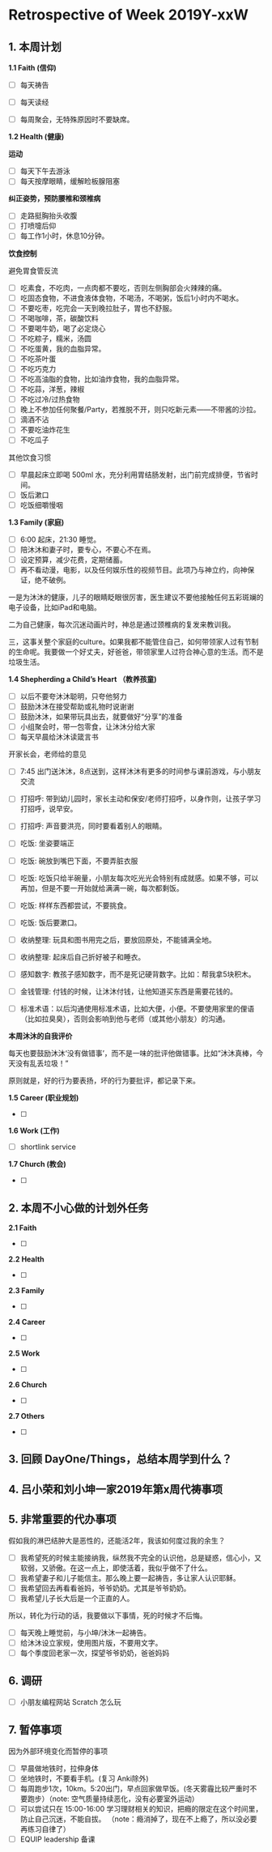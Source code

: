 # Retrospective of Week 2019Y-xxW

## 1. 本周计划

**1.1 Faith (信仰)**

- [ ] 每天祷告
- [ ] 每天读经
- [ ] 每周聚会，无特殊原因时不要缺席。


**1.2 Health (健康)**

**运动**

- [ ] 每天下午去游泳
- [ ] 每天按摩眼睛，缓解睑板腺阻塞

**纠正姿势，预防腰椎和颈椎病**

- [ ] 走路挺胸抬头收腹
- [ ] 打喷嚏后仰
- [ ] 每工作1小时，休息10分钟。

**饮食控制**

避免胃食管反流

- [ ] 吃素食，不吃肉，一点肉都不要吃，否则左侧胸部会火辣辣的痛。
- [ ] 吃固态食物，不进食液体食物，不喝汤，不喝粥，饭后1小时内不喝水。
- [ ] 不要吃枣，吃完会一天到晚拉肚子，胃也不舒服。
- [ ] 不喝咖啡，茶，碳酸饮料
- [ ] 不要喝牛奶，喝了必定烧心
- [ ] 不吃粽子，糯米，汤圆
- [ ] 不吃蛋黄，我的血脂异常。
- [ ] 不吃茶叶蛋
- [ ] 不吃巧克力
- [ ] 不吃高油脂的食物，比如油炸食物，我的血脂异常。
- [ ] 不吃蒜，洋葱，辣椒
- [ ] 不吃过冷/过热食物
- [ ] 晚上不参加任何聚餐/Party，若推脱不开，则只吃新元素——不带酱的沙拉。
- [ ] 滴酒不沾
- [ ] 不要吃油炸花生
- [ ] 不吃瓜子

‌其他饮食习惯

- [ ] 早晨起床立即喝 500ml 水，充分利用胃结肠发射，出门前完成排便，节省时间。
- [ ] 饭后漱口
- [ ] 吃饭细嚼慢咽

**1.3 Family (家庭)**

- [ ] 6:00 起床，21:30 睡觉。
- [ ] 陪沐沐和妻子时，要专心，不要心不在焉。
- [ ] 设定预算，减少花费，定期储蓄。
- [ ] 再不看动漫，电影，以及任何娱乐性的视频节目。此项乃与神立约，向神保证，绝不破例。

一是为沐沐的健康，儿子的眼睛眨眼很厉害，医生建议不要他接触任何五彩斑斓的电子设备，比如iPad和电脑。

二为自己健康，每次沉迷动画片时，神总是通过颈椎病的复发来教训我。

三，这事关整个家庭的culture。如果我都不能管住自己，如何带领家人过有节制的生命呢。我要做一个好丈夫，好爸爸，带领家里人过符合神心意的生活。而不是垃圾生活。

**1.4 Shepherding a Child’s Heart （教养孩童)**

- [ ] 以后不要夸沐沐聪明，只夸他努力
- [ ] 鼓励沐沐在接受帮助或礼物时说谢谢
- [ ] 鼓励沐沐，如果带玩具出去，就要做好“分享”的准备
- [ ] 小组聚会时，带一包零食，让沐沐分给大家
- [ ] 每天早晨给沐沐读箴言书

开家长会，老师给的意见

- [ ] 7:45 出门送沐沐，8点送到，这样沐沐有更多的时间参与课前游戏，与小朋友交流
- [ ] 打招呼: 带到幼儿园时，家长主动和保安/老师打招呼，以身作则，让孩子学习打招呼，说早安。
- [ ] 打招呼: 声音要洪亮，同时要看着别人的眼睛。
- [ ] 吃饭: 坐姿要端正
- [ ] 吃饭: 碗放到嘴巴下面，不要弄脏衣服
- [ ] 吃饭: 吃饭只给半碗量，小朋友每次吃光光会特别有成就感。如果不够，可以再加，但是不要一开始就给满满一碗，每次都剩饭。
- [ ] 吃饭: 样样东西都尝试，不要挑食。
- [ ] 吃饭: 饭后要漱口。
- [ ] 收纳整理: 玩具和图书用完之后，要放回原处，不能铺满全地。
- [ ] 收纳整理: 起床后自己折好被子和睡衣。
- [ ] 感知数字: 教孩子感知数字，而不是死记硬背数字。比如：帮我拿5块积木。
- [ ] 金钱管理: 付钱的时候，让沐沐付钱，让他知道买东西是需要花钱的。
- [ ] 标准术语：以后沟通使用标准术语，比如大便，小便。不要使用家里的俚语（比如拉臭臭），否则会影响到他与老师（或其他小朋友）的沟通。


**本周沐沐的自我评价**

每天也要鼓励沐沐‘没有做错事’，而不是一味的批评他做错事。比如“沐沐真棒，今天没有乱丢垃圾！”

原则就是，好的行为要表扬，坏的行为要批评，都记录下来。


**1.5 Career (职业规划)**

- [ ] 


**1.6 Work (工作)**

- [ ] shortlink service

**1.7 Church (教会)**

- [ ] 



## 2. 本周不小心做的计划外任务

**2.1 Faith**

- [ ]  

**2.2 Health**

- [ ]  

**2.3 Family**

- [ ] 

**2.4 Career**

- [ ]  

**2.5 Work**

- [ ]

**2.6 Church**

- [ ]

**2.7 Others**

- [ ]

## 3. 回顾 DayOne/Things，总结本周学到什么？ 


## 4. 吕小荣和刘小坤一家2019年第x周代祷事项



## 5. 非常重要的代办事项

假如我的淋巴结肿大是恶性的，还能活2年，我该如何度过我的余生？

- [ ] 我希望死的时候主能接纳我，纵然我不完全的认识他，总是疑惑，信心小，又软弱，又骄傲。在这一点上，即使活着，我似乎做不了什么。
- [ ] 我希望妻子和儿子能信主。那么晚上要一起祷告，多让家人认识耶稣。
- [ ] 我希望回去再看看爸妈，爷爷奶奶。尤其是爷爷奶奶。
- [ ] 我希望儿子长大后是一个正直的人。

所以，转化为行动的话，我要做以下事情，死的时候才不后悔。

- [ ] 每天晚上睡觉前，与小坤/沐沐一起祷告。
- [ ] 给沐沐设立家规，使用图片版，不要用文字。
- [ ] 每个季度回老家一次，探望爷爷奶奶，爸爸妈妈

## 6. 调研

- [ ] 小朋友编程网站 Scratch 怎么玩

## 7. 暂停事项

因为外部环境变化而暂停的事项

- [ ] 早晨做地铁时，拉伸身体
- [ ] 坐地铁时，不要看手机。(复习 Anki除外)
- [ ] 每周跑步1次，10km。5:20出门，早点回家做早饭。(冬天雾霾比较严重时不要跑步）（note: 空气质量持续恶化，没有必要室外运动）
- [ ] 可以尝试只在 15:00-16:00 学习理财相关的知识，把瘾的限定在这个时间里，防止自己沉迷，不能自拔。 （note：瘾消掉了，现在不上瘾了，所以没必要再练习自律了）
- [ ] EQUIP leadership 备课